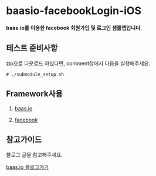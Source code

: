 baasio-facebookLogin-iOS
========================

__baas.io를 이용한 facebook 회원가입 및 로그인 샘플앱입니다.__


## 테스트 준비사항
zip으로 다운로드 하셨다면, comment창에서 다음을 실행해주세요.

```
# ./submodule_setup.sh
```

## Framework사용

1. [baas.io](https://github.com/baasio/baas.io-sdk-ios/)

2. [facebook](https://github.com/facebook/facebook-ios-sdk) 


## 참고가이드
블로그 글을 참고해주세요.

[baas.io 블로그가기](http://blog.baas.io/archives/921)



